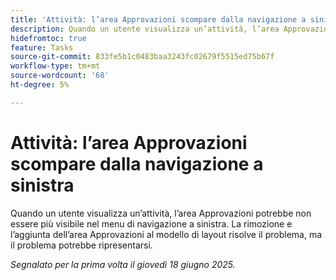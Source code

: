 ```yaml
---
title: 'Attività: l’area Approvazioni scompare dalla navigazione a sinistra'
description: Quando un utente visualizza un’attività, l’area Approvazioni potrebbe non essere più visibile nel menu di navigazione a sinistra.
hidefromtoc: true
feature: Tasks
source-git-commit: 833fe5b1c0483baa3243fc02679f5515ed75b67f
workflow-type: tm+mt
source-wordcount: '68'
ht-degree: 5%

---
```



# Attività: l’area Approvazioni scompare dalla navigazione a sinistra

Quando un utente visualizza un’attività, l’area Approvazioni potrebbe non essere più visibile nel menu di navigazione a sinistra. La rimozione e l’aggiunta dell’area Approvazioni al modello di layout risolve il problema, ma il problema potrebbe ripresentarsi.

_Segnalato per la prima volta il giovedì 18 giugno 2025._
